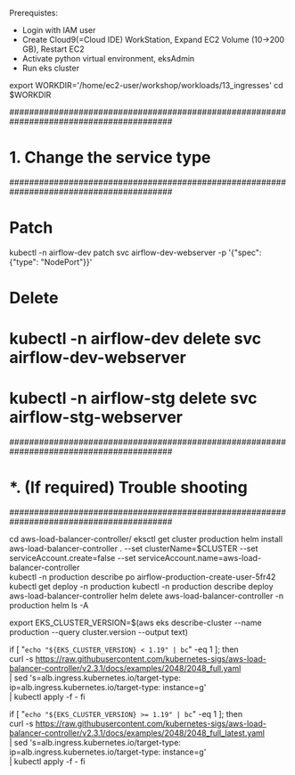 Prerequistes:
- Login with IAM user
- Create Cloud9(=Cloud IDE) WorkStation, Expand EC2 Volume (10->200 GB), Restart EC2
- Activate python virtual environment, eksAdmin
- Run eks cluster

export WORKDIR='/home/ec2-user/workshop/workloads/13_ingresses'
cd $WORKDIR


#########################################################################################
# 1. Change the service type
#########################################################################################

# Patch
kubectl -n airflow-dev patch svc airflow-dev-webserver -p '{"spec": {"type": "NodePort"}}'

# Delete
# kubectl -n airflow-dev delete svc airflow-dev-webserver
# kubectl -n airflow-stg delete svc airflow-stg-webserver


#########################################################################################
# *. (If required) Trouble shooting
#########################################################################################

cd aws-load-balancer-controller/
eksctl get cluster production
helm install aws-load-balancer-controller .             --set clusterName=$CLUSTER             --set serviceAccount.create=false             --set serviceAccount.name=aws-load-balancer-controller \
kubectl -n production describe po airflow-production-create-user-5fr42 
kubectl get deploy -n production
kubectl -n production describe deploy aws-load-balancer-controller
helm delete aws-load-balancer-controller -n production
helm ls -A


export EKS_CLUSTER_VERSION=$(aws eks describe-cluster --name production --query cluster.version --output text)

if [ "`echo "${EKS_CLUSTER_VERSION} < 1.19" | bc`" -eq 1 ]; then     
    curl -s https://raw.githubusercontent.com/kubernetes-sigs/aws-load-balancer-controller/v2.3.1/docs/examples/2048/2048_full.yaml \
    | sed 's=alb.ingress.kubernetes.io/target-type: ip=alb.ingress.kubernetes.io/target-type: instance=g' \
    | kubectl apply -f -
fi

if [ "`echo "${EKS_CLUSTER_VERSION} >= 1.19" | bc`" -eq 1 ]; then     
    curl -s https://raw.githubusercontent.com/kubernetes-sigs/aws-load-balancer-controller/v2.3.1/docs/examples/2048/2048_full_latest.yaml \
    | sed 's=alb.ingress.kubernetes.io/target-type: ip=alb.ingress.kubernetes.io/target-type: instance=g' \
    | kubectl apply -f -
fi

